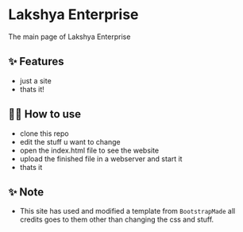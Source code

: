 # Lakshya Enterprise
The main page of Lakshya Enterprise

## ✨ Features

- just a site
- thats it!

## 💁‍♀️ How to use

- clone this repo
- edit the stuff u want to change
- open the index.html file to see the website
- upload the finished file in a webserver and start it
- thats it

## ✨ Note

- This site has used and modified a template from `BootstrapMade` all credits goes to them other than changing the css and stuff.

